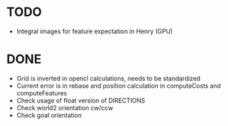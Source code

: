 TODO
====

  * Integral images for feature expectation in Henry (GPU)

DONE
====
  * Grid is inverted in opencl calculations, needs to be standardized
  * Current error is in rebase and position calculation in computeCosts and computeFeatures
  * Check usage of float version of DIRECTIONS
  * Check world2 orientation cw/ccw
  * Check goal orientation
